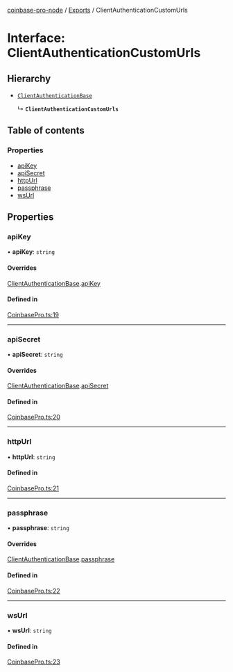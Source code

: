 [coinbase-pro-node](../README.md) / [Exports](../modules.md) / ClientAuthenticationCustomUrls

# Interface: ClientAuthenticationCustomUrls

## Hierarchy

- [`ClientAuthenticationBase`](ClientAuthenticationBase.md)

  ↳ **`ClientAuthenticationCustomUrls`**

## Table of contents

### Properties

- [apiKey](ClientAuthenticationCustomUrls.md#apikey)
- [apiSecret](ClientAuthenticationCustomUrls.md#apisecret)
- [httpUrl](ClientAuthenticationCustomUrls.md#httpurl)
- [passphrase](ClientAuthenticationCustomUrls.md#passphrase)
- [wsUrl](ClientAuthenticationCustomUrls.md#wsurl)

## Properties

### apiKey

• **apiKey**: `string`

#### Overrides

[ClientAuthenticationBase](ClientAuthenticationBase.md).[apiKey](ClientAuthenticationBase.md#apikey)

#### Defined in

[CoinbasePro.ts:19](https://github.com/bennycode/coinbase-pro-node/blob/7770f03/src/CoinbasePro.ts#L19)

---

### apiSecret

• **apiSecret**: `string`

#### Overrides

[ClientAuthenticationBase](ClientAuthenticationBase.md).[apiSecret](ClientAuthenticationBase.md#apisecret)

#### Defined in

[CoinbasePro.ts:20](https://github.com/bennycode/coinbase-pro-node/blob/7770f03/src/CoinbasePro.ts#L20)

---

### httpUrl

• **httpUrl**: `string`

#### Defined in

[CoinbasePro.ts:21](https://github.com/bennycode/coinbase-pro-node/blob/7770f03/src/CoinbasePro.ts#L21)

---

### passphrase

• **passphrase**: `string`

#### Overrides

[ClientAuthenticationBase](ClientAuthenticationBase.md).[passphrase](ClientAuthenticationBase.md#passphrase)

#### Defined in

[CoinbasePro.ts:22](https://github.com/bennycode/coinbase-pro-node/blob/7770f03/src/CoinbasePro.ts#L22)

---

### wsUrl

• **wsUrl**: `string`

#### Defined in

[CoinbasePro.ts:23](https://github.com/bennycode/coinbase-pro-node/blob/7770f03/src/CoinbasePro.ts#L23)
